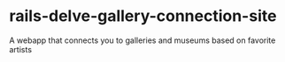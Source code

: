 # rails-delve-gallery-connection-site
A webapp that connects you to galleries and museums based on favorite artists 
